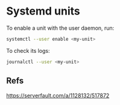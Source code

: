 # Systemd units

To enable a unit with the user daemon, run:

```sh
systemctl --user enable <my-unit>
```

To check its logs:

```sh
journalctl --user <my-unit>
```

## Refs

https://serverfault.com/a/1128132/517872
